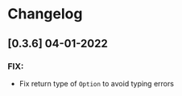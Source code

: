 # Changelog

## [0.3.6] 04-01-2022


### FIX:

- Fix return type of `Option` to avoid typing errors
